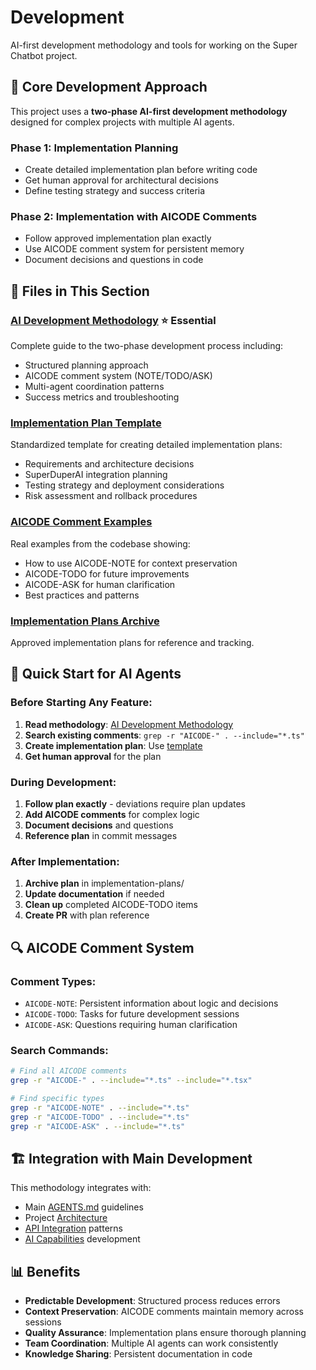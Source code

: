 # Development

AI-first development methodology and tools for working on the Super Chatbot project.

## 🚀 Core Development Approach

This project uses a **two-phase AI-first development methodology** designed for complex projects with multiple AI agents.

### Phase 1: Implementation Planning
- Create detailed implementation plan before writing code
- Get human approval for architectural decisions
- Define testing strategy and success criteria

### Phase 2: Implementation with AICODE Comments
- Follow approved implementation plan exactly
- Use AICODE comment system for persistent memory
- Document decisions and questions in code

## 📁 Files in This Section

### [AI Development Methodology](./ai-development-methodology.md) ⭐ **Essential**
Complete guide to the two-phase development process including:
- Structured planning approach
- AICODE comment system (NOTE/TODO/ASK)
- Multi-agent coordination patterns
- Success metrics and troubleshooting

### [Implementation Plan Template](./implementation-plan-template.md)
Standardized template for creating detailed implementation plans:
- Requirements and architecture decisions
- SuperDuperAI integration planning
- Testing strategy and deployment considerations
- Risk assessment and rollback procedures

### [AICODE Comment Examples](./aicode-examples.md)
Real examples from the codebase showing:
- How to use AICODE-NOTE for context preservation
- AICODE-TODO for future improvements
- AICODE-ASK for human clarification
- Best practices and patterns

### [Implementation Plans Archive](./implementation-plans/)
Approved implementation plans for reference and tracking.

## 🎯 Quick Start for AI Agents

### Before Starting Any Feature:
1. **Read methodology**: [AI Development Methodology](./ai-development-methodology.md)
2. **Search existing comments**: `grep -r "AICODE-" . --include="*.ts"`
3. **Create implementation plan**: Use [template](./implementation-plan-template.md)
4. **Get human approval** for the plan

### During Development:
1. **Follow plan exactly** - deviations require plan updates
2. **Add AICODE comments** for complex logic
3. **Document decisions** and questions
4. **Reference plan** in commit messages

### After Implementation:
1. **Archive plan** in implementation-plans/
2. **Update documentation** if needed
3. **Clean up** completed AICODE-TODO items
4. **Create PR** with plan reference

## 🔍 AICODE Comment System

### Comment Types:
- `AICODE-NOTE`: Persistent information about logic and decisions
- `AICODE-TODO`: Tasks for future development sessions  
- `AICODE-ASK`: Questions requiring human clarification

### Search Commands:
```bash
# Find all AICODE comments
grep -r "AICODE-" . --include="*.ts" --include="*.tsx"

# Find specific types
grep -r "AICODE-NOTE" . --include="*.ts"
grep -r "AICODE-TODO" . --include="*.ts"
grep -r "AICODE-ASK" . --include="*.ts"
```

## 🏗 Integration with Main Development

This methodology integrates with:
- Main [AGENTS.md](../../AGENTS.md) guidelines
- Project [Architecture](../architecture/README.md)
- [API Integration](../api-integration/README.md) patterns
- [AI Capabilities](../ai-capabilities/README.md) development

## 📊 Benefits

- **Predictable Development**: Structured process reduces errors
- **Context Preservation**: AICODE comments maintain memory across sessions
- **Quality Assurance**: Implementation plans ensure thorough planning  
- **Team Coordination**: Multiple AI agents can work consistently
- **Knowledge Sharing**: Persistent documentation in code 